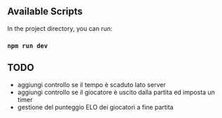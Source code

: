 ## Available Scripts

In the project directory, you can run:

### `npm run dev`

## TODO

- aggiungi controllo se il tempo è scaduto lato server
- aggiungi controllo se il giocatore è uscito dalla partita ed imposta un timer
- gestione del punteggio ELO dei giocatori a fine partita
